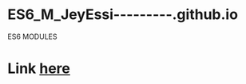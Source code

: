 # ES6_M_JeyEssi---------.github.io
ES6 MODULES

# Link [here](https://thiagomassenomaciel.github.io/ES6_M_JeyEssi---------.github.io/)

